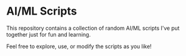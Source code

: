 # AI/ML Scripts

This repository contains a collection of random AI/ML scripts I've put together just for fun and learning.

Feel free to explore, use, or modify the scripts as you like!
